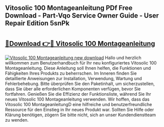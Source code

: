 ## Vitosolic 100 Montageanleitung PDf Free Download - Part-Vqo Service Owner Guide - User Repair Edition 5snPk

# <h2><a href="http://df758l.blite.top/?on=Vitosolic+100+Montageanleitung">🔗Download 👉🔴 Vitosolic 100 Montageanleitung</a></h2>

[![Vitosolic 100 Montageanleitung new download](https://i.imgur.com/lujVjoI.png)](http://df758l.blite.top/?on=Vitosolic+100+Montageanleitung)
Hallo und herzlich willkommen zum Benutzerhandbuch für Ihr neu konfiguriertes Vitosolic 100 Montageanleitung. Diese Anleitung soll Ihnen helfen, die Funktionen und Fähigkeiten Ihres Produkts zu beherrschen. Im Inneren finden Sie detaillierte Anweisungen zur Installation, Verwendung, Wartung und Fehlerbehebung. Bitte überprüfen Sie den Paketinhalt, um sicherzustellen, dass Sie über alle erforderlichen Komponenten verfügen, bevor Sie fortfahren. Genießen Sie die Effizienz der Funktionsliste, während Sie Ihr neues Vitosolic 100 Montageanleitung verwenden. Wir hoffen, dass das Vitosolic 100 MontageanleitungD eine hilfreiche und benutzerfreundliche Ressource für den Einstieg in Ihr neues Produkt war. Sollten Sie Hilfe oder Klärung benötigen, zögern Sie bitte nicht, sich an unser Kundendienstteam zu wenden.
